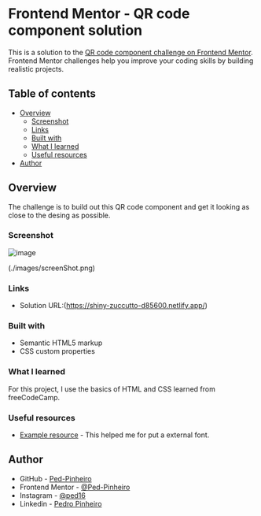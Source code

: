 # Frontend Mentor - QR code component solution

This is a solution to the [QR code component challenge on Frontend Mentor](https://www.frontendmentor.io/challenges/qr-code-component-iux_sIO_H). Frontend Mentor challenges help you improve your coding skills by building realistic projects. 

## Table of contents

- [Overview](#overview)
  - [Screenshot](#screenshot)
  - [Links](#links)
  - [Built with](#built-with)
  - [What I learned](#what-i-learned)
  - [Useful resources](#useful-resources)
- [Author](#author)

## Overview
The challenge is to build out this QR code component and get it looking as close to the desing as possible.

### Screenshot

![image](https://user-images.githubusercontent.com/102434217/167260976-edee099e-5d70-47ba-87cf-b9ac374a6964.png)

(./images/screenShot.png)

### Links

- Solution URL:(https://shiny-zuccutto-d85600.netlify.app/)

### Built with

- Semantic HTML5 markup
- CSS custom properties

### What I learned

For this project, I use the basics of HTML and CSS learned from freeCodeCamp.

### Useful resources

- [Example resource](https://www.freecodecamp.org/portuguese/learn/responsive-web-design/basic-css/import-a-google-font) - This helped me for put a external font.

## Author

- GitHub - [Ped-Pinheiro](https://github.com/Ped-Pinheiro)
- Frontend Mentor - [@Ped-Pinheiro](https://www.frontendmentor.io/profile/Ped-Pinheiro)
- Instagram - [@ped16](https://www.instagram.com/ped16/)
- Linkedin - [Pedro Pinheiro](https://www.linkedin.com/in/pedro-pinheiro-a14a94235/)
